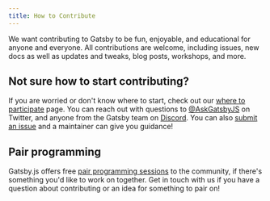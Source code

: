 ```yaml
---
title: How to Contribute
---
```


We want contributing to Gatsby to be fun, enjoyable, and educational for anyone and everyone. All contributions are welcome, including issues, new docs as well as updates and tweaks, blog posts, workshops, and more.

## Not sure how to start contributing?

If you are worried or don't know where to start, check out our [where to participate](/contributing/where-to-participate/) page. You can reach out with questions to [@AskGatsbyJS](https://twitter.com/askgatsbyjs) on Twitter, and anyone from the Gatsby team on [Discord](https://gatsby.dev/discord). You can also [submit an issue](/contributing/how-to-file-an-issue/) and a maintainer can give you guidance!

## Pair programming

Gatsby.js offers free [pair programming sessions](/contributing/pair-programming/) to the community, if there's something you'd like to work on together. Get in touch with us if you have a question about contributing or an idea for something to pair on!

<GuideList slug={props.slug} />
